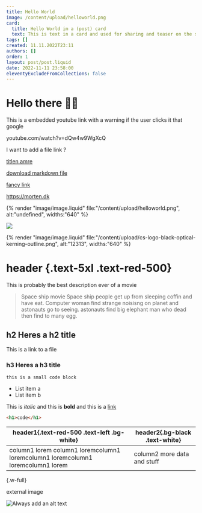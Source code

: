 ```yaml
---
title: Hello World
image: /content/upload/helloworld.png
card:
  title: Hello World im a (post) card
  text: This is text in a card and used for sharing and teaser on the site
tags: []
created: 11.11.2022T23:11
authors: []
order: 1
layout: post/post.liquid
date: 2022-11-11 23:58:00
eleventyExcludeFromCollections: false
---
```

# Hello there 🕺🏻

This is a embedded youtube link with a warning if the user clicks it that google

youtube.com/watch?v=dQw4w9WgXcQ

I want to add a file link ?

[titlen amre](helloworld.md)

[download markdown file](helloworld.md)

[fancy link](https://morten.dk)

<https://morten.dk>

[](https://morten.dk)

{% render "image/image.liquid" file:"/content/upload/helloworld.png", alt:"undefined", widths:"640" %}

[](https://morten.dk)

[](https://morten.dk)[](https://morten.dk)

![](https://images.unsplash.com/photo-1625173925005-0043774fe954?q=80&w=1974&auto=format&fit=crop&ixlib=rb-4.0.3&ixid=M3wxMjA3fDB8MHxwaG90by1wYWdlfHx8fGVufDB8fHx8fA%3D%3D)

{% render "image/image.liquid" file:"/content/upload/cs-logo-black-optical-kerning-outline.png", alt:"12313", widths:"640" %}

# header {.text-5xl .text-red-500}

This is probably the best description ever of a movie

> Space ship movie
> Space ship people get up from sleeping coffin and have eat.
> Computer woman find strange noisisng on planet and astonauts go to seeing. astonauts find big elephant man who dead then find to many egg.

## h2 Heres a h2 title

This is a link to a file

### h3 Heres a h3 title

`this is a small code block`

* List item a
* List item b

This is *italic* and this is **bold** and this is a [link](https://saga11.dev)

```html
<h1>code</h1>
```

| header1{.text-red-500 .text-left .bg-white}                                     | header2{.bg-black .text-white} |
| ------------------------------------------------------------------------------- | ------------------------------ |
| column1 lorem column1 loremcolumn1 loremcolumn1 loremcolumn1 loremcolumn1 lorem | column2 more data and stuff    |

{.w-full}

external image

![Always add an alt text](https://images.unsplash.com/photo-1488145842571-f4b346304162?q=80&w=3870&auto=format&fit=crop&ixlib=rb-4.0.3&ixid=M3wxMjA3fDB8MHxwaG90by1wYWdlfHx8fGVufDB8fHx8fA%3D%3D "image title")
